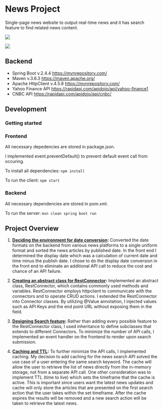 # News Project

Single-page news website to output real-time news and it has search feature to find related news content.

![](https://media.giphy.com/media/Rb2irgUZXdnqFnHJRl/giphy.gif)

![](https://media.giphy.com/media/8rA50DUp86gucV01vN/giphy.gif)

## Backend
- Spring Boot v.2.4.4 https://mvnrepository.com/
- Maven v.3.6.3 https://maven.apache.org/
- Apache HttpClient v.4.5.8 https://mvnrepository.com/
- Yahoo Finance API https://rapidapi.com/apidojo/api/yahoo-finance1
- CNBC API https://rapidapi.com/apidojo/api/cnbc/


## Development
### Getting started
### Frontend
All necessary depedencies are stored in package.json.

I implemented event.preventDefault() to prevent default event call from occuring.

To install all dependencies: `npm install`

To run the client: `npm start`

### Backend

All necessary dependencies are stored in pom.xml.

To run the server: `mvn clean spring boot run`

## Project Overview

1. **[Deciding the environment for date conversion](https://github.com/sungpark1/FeedMe/blob/main/client/src/components/main/news_table/defaultNewsFeed.js#L82):** Converted the date formats on the backend from various news platforms to a single uniform format and sorted the news articles by published date. In the front end I determined the display date which was a calculation of current date and time minus the publish date. I chose to do the display date conversion in the front end to eliminate an additional API call to reduce the cost and chance of an API failure.

2. **[Creating an abstract class for RestConnector](https://github.com/sungpark1/FeedMe/blob/main/src/main/java/project/newsfeed/connectors/RestConnector.java#L16):** Implemented an abstract class, RestConnector, which contains commonly used methods and variables. RestConnector employs httpclient to communicate with the connectors and to operate CRUD actions. I extended the RestConnector into Connector classes. By utilizing @Value annotation, I injected values such as API Keys and the end point URL without exposing them in the field.

3. **[Designing Search feature](https://github.com/sungpark1/FeedMe/blob/main/src/main/java/project/newsfeed/connectors/YahooSearchConnector.java#L35):** Rather than adding every possible feature to the RestConnector class, I used inheritance to define subclasses that extends to different Connectors. To minimize the number of API calls, I implemented an event handler on the frontend to render upon search submission.

4. **[Caching and TTL](https://github.com/sungpark1/FeedMe/blob/main/src/main/java/project/newsfeed/connectors/YahooSearchConnector.java#L32):** To further minimize the API calls, I implemented caching. My decision to add caching for the news search API solved the use case of a user entering the same search keyword. The cache will allow the user to retrieve the list of news directly from the in-memory storage, not from a separate API call. One other consideration was to implement TTL (time to live) which sets the timeframe that the cache is active. This is important since users want the latest news updates and cache will only store the articles that are presented on the first search action that the user takes within the set timeframe. After the cache expires the results will be removed and a new search action will be taken to retrieve the latest news.

